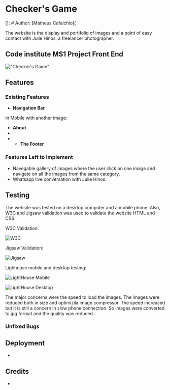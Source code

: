 # Checker's Game

[]: # Author: [Matheus Cafalchio](

The website is the display and portifolio of images and a point of easy contact with Julie Hinos, a freelancer photographer.

## Code institute MS1 Project Front End

!["Checker's Game"](..\images\readme_game_big.png "Checker's Game")

## Features

### Existing Features

- **Navigation Bar**

<!-- ![Carousel](assets/images/readme/landing.png) -->

In Mobile with another image:

<!-- ![Mobile](assets/images/readme/carousel_mobile.png) -->

- **About**
-
- - **The Footer**

<!-- ![Footer](assets/images/readme/footer.png) -->

### Features Left to Implement

- Navegable gallery of images where the user click on one image and navigate on all the images from the same category.
- Whatsapp live conversation with Julie Hinos.

## Testing

The website was tested on a desktop computer and a mobile phone.
Also, W3C and Jigsaw validation was used to validate the website HTML and CSS.

W3C Validation:

![W3C](assets/images/readme/W3C.png)

Jigsaw Validation:

![Jigsaw](assets/images/readme/jigsaw.png)

Lighhouse mobile and desktop testing:

![LightHouse Mobile](assets/images/readme/light_mobile.png)

![LightHouse Desktop](assets/images/readme/light_desktop.png)

The major concerns were the speed to load the images. The images were reduced both in size and optimizila image compressor. The speed increased but it is still a concern in slow phone connection.
So images were converted to jpg format and the quality was reduced.

### Unfixed Bugs

<!-- Could not find a way to make a button to return to the page after openning a full size image. -->

## Deployment

-

## Credits

-
